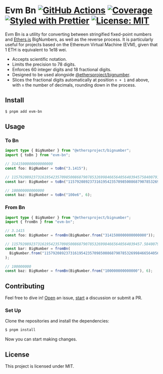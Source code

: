 # Evm Bn [![GitHub Actions][gha-badge]][gha] [![Coverage][codecov-badge]][codecov] [![Styled with Prettier][prettier-badge]][prettier] [![License: MIT][license-badge]][license]

[gha]: https://github.com/PaulRBerg/evm-bn/actions
[gha-badge]: https://github.com/PaulRBerg/evm-bn/actions/workflows/ci.yml/badge.svg
[codecov]: https://codecov.io/gh/PaulRBerg/evm-bn
[codecov-badge]: https://codecov.io/gh/PaulRBerg/evm-bn/branch/main/graph/badge.svg
[prettier]: https://prettier.io
[prettier-badge]: https://img.shields.io/badge/Code_Style-Prettier-ff69b4.svg
[license]: https://opensource.org/licenses/MIT
[license-badge]: https://img.shields.io/badge/License-MIT-blue.svg

Evm Bn is a utility for converting between stringified fixed-point numbers and
[Ethers.js](https://github.com/ethers-io/ethers.js) BigNumbers, as well as the reverse process. It is particularly
useful for projects based on the Ethereum Virtual Machine (EVM), given that 1 ETH is equivalent to 1e18 wei.

- Accepts scientific notation.
- Limits the precision to 78 digits.
- Enforces 60 integer digits and 18 fractional digits.
- Designed to be used alongside
  [@ethersproject/bignumber](https://github.com/ethers-io/ethers.js/tree/master/packages/bignumber).
- Slices the fractional digits automatically at position `n + 1` and above, with `n` the number of decimals, rounding
  down in the process.

## Install

```sh
$ pnpm add evm-bn
```

## Usage

### To Bn

```ts
import type { BigNumber } from "@ethersproject/bignumber";
import { toBn } from "evm-bn";

// 3141500000000000000
const foo: BigNumber = toBn("3.1415");

// 115792089237316195423570985008687907853269984665640564039457584007913129639935
const bar: BigNumber = toBn("115792089237316195423570985008687907853269984665640564039457.584007913129639935");

// 100000000000000
const baz: BigNumber = toBn("100e6", 6);
```

### From Bn

```ts
import type { BigNumber } from "@ethersproject/bignumber";
import { fromBn } from "evm-bn";

// 3.1415
const foo: BigNumber = fromBn(BigNumber.from("3141500000000000000"));

// 115792089237316195423570985008687907853269984665640564039457.584007913129639935
const bar: BigNumber = fromBn(
  BigNumber.from("115792089237316195423570985008687907853269984665640564039457584007913129639935"),
);

// 100000000
const baz: BigNumber = fromBn(BigNumber.from("100000000000000"), 6);
```

## Contributing

Feel free to dive in! [Open](https://github.com/PaulRBerg/evm-bn/issues/new) an issue,
[start](https://github.com/PaulRBerg/evm-bn/discussions/new) a discussion or submit a PR.

### Set Up

Clone the repositories and install the dependencies:

```sh
$ pnpm install
```

Now you can start making changes.

## License

This project is licensed under MIT.
